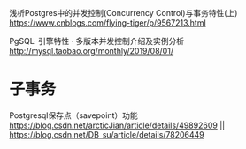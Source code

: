 
浅析Postgres中的并发控制(Concurrency Control)与事务特性(上)  https://www.cnblogs.com/flying-tiger/p/9567213.html

PgSQL· 引擎特性 · 多版本并发控制介绍及实例分析 http://mysql.taobao.org/monthly/2019/08/01/

# 子事务

Postgresql保存点（savepoint）功能 https://blog.csdn.net/arcticJian/article/details/49892609 || https://blog.csdn.net/DB_su/article/details/78206449
